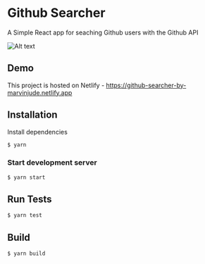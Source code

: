 # Github Searcher

A Simple React app for seaching Github users with the Github API

![Alt text](./github/app-screenshot.png)

## Demo

This project is hosted on Netlify -
https://github-searcher-by-marvinjude.netlify.app

## Installation

Install dependencies

```sh
$ yarn
```

### Start development server

```sh
$ yarn start
```

## Run Tests

```sh
$ yarn test
```

## Build

```sh
$ yarn build
```

